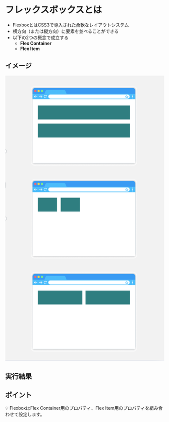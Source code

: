 # フレックスボックスとは

+ FlexboxとはCSS3で導入された柔軟なレイアウトシステム
+ 横方向（または縦方向）に要素を並べることができる
+ 以下の2つの概念で成立する
  + **Flex Container**
  + **Flex Item**

## イメージ

![](https://raw.githubusercontent.com/murayama333/md2slide/refs/heads/main/md/css/part5/img/01.png)

## 実行結果

## ポイント

💡 FlexboxはFlex Container用のプロパティ、Flex Item用のプロパティを組み合わせて設定します。
